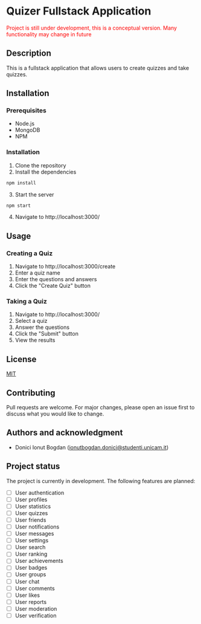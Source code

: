 # Quizer Fullstack Application

<font color="red">Project is still under development, this is a conceptual version. Many functionality may change in future</font>

## Description
This is a fullstack application that allows users to create quizzes and take quizzes. 

## Installation
### Prerequisites
- Node.js
- MongoDB
- NPM
### Installation
1. Clone the repository
2. Install the dependencies
```bash
npm install
```
3. Start the server
```bash
npm start
```
4. Navigate to http://localhost:3000/
## Usage
### Creating a Quiz
1. Navigate to http://localhost:3000/create
2. Enter a quiz name
3. Enter the questions and answers
4. Click the "Create Quiz" button
### Taking a Quiz
1. Navigate to http://localhost:3000/
2. Select a quiz
3. Answer the questions
4. Click the "Submit" button
5. View the results
## License
[MIT](https://choosealicense.com/licenses/mit/)
## Contributing
Pull requests are welcome. For major changes, please open an issue first to discuss what you would like to change.
## Authors and acknowledgment
- Donici Ionut Bogdan (ionutbogdan.donici@studenti.unicam.it)

## Project status
The project is currently in development. The following features are planned:
- [ ] User authentication
- [ ] User profiles
- [ ] User statistics
- [ ] User quizzes
- [ ] User friends
- [ ] User notifications
- [ ] User messages
- [ ] User settings
- [ ] User search
- [ ] User ranking
- [ ] User achievements
- [ ] User badges
- [ ] User groups
- [ ] User chat
- [ ] User comments
- [ ] User likes
- [ ] User reports
- [ ] User moderation
- [ ] User verification
